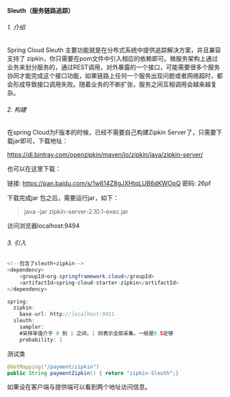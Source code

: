 #### Sleuth（服务链路追踪）

###### 1. 介绍

Spring Cloud Sleuth 主要功能就是在分布式系统中提供追踪解决方案，并且兼容支持了 zipkin，你只需要在pom文件中引入相应的依赖即可。微服务架构上通过业务来划分服务的，通过REST调用，对外暴露的一个接口，可能需要很多个服务协同才能完成这个接口功能，如果链路上任何一个服务出现问题或者网络超时，都会形成导致接口调用失败。随着业务的不断扩张，服务之间互相调用会越来越复杂。

###### 2. 构建

在spring Cloud为F版本的时候，已经不需要自己构建Zipkin Server了，只需要下载jar即可，下载地址：

https://dl.bintray.com/openzipkin/maven/io/zipkin/java/zipkin-server/

也可以在这里下载：

链接: https://pan.baidu.com/s/1w614Z8gJXHtqLUB6dKWOpQ 密码: 26pf

下载完成jar 包之后，需要运行jar，如下：

> java -jar zipkin-server-2.10.1-exec.jar

访问浏览器localhost:9494

###### 3. 引入

```java
<!--包含了sleuth+zipkin-->
<dependency>
    <groupId>org.springframework.cloud</groupId>
    <artifactId>spring-cloud-starter-zipkin</artifactId>
</dependency>
```

```java
spring:
  zipkin:
    base-url: http://localhost:9411
  sleuth:
    sampler:
    #采样率值介于 0 到 1 之间，1 则表示全部采集，一般是0.5足够
    probability: 1
```

测试类

```java
@GetMapping("/payment/zipkin")
public String paymentZipkin() { return "zipkin-Sleuth";}
```

如果设在客户端与提供端可以看到两个地址访问信息。

